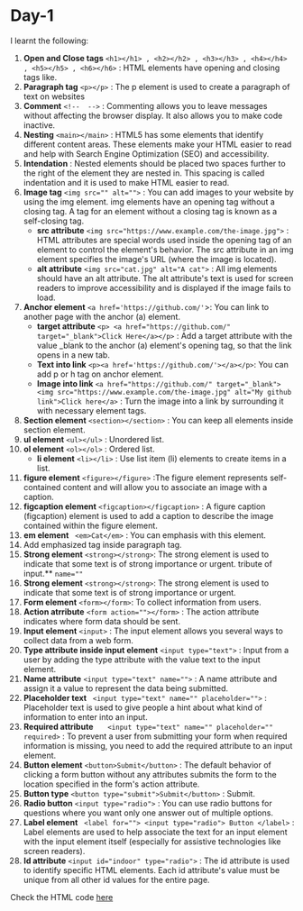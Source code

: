 # Day-1


I learnt the following:

1. **Open and Close tags** `<h1></h1> , <h2></h2> , <h3></h3> , <h4></h4> , <h5></h5> , <h6></h6>` : HTML elements have opening and closing tags like.  
2. **Paragraph tag** `<p></p>` : The p element is used      to create a paragraph of text on websites
3. **Comment** `<!--  -->` : Commenting allows you to leave messages without affecting the browser display. It also allows you to make code inactive.
4. **Nesting** `<main></main>` : HTML5 has some elements that identify different content areas. These elements make your HTML easier to read and help with Search Engine Optimization (SEO) and accessibility.
5. **Intendation** : Nested elements should be placed two spaces further to the right of the element they are nested in. This spacing is called indentation and it is used to make HTML easier to read.
6. **Image tag** `<img src="" alt="">` : You can add images to your website by using the img element. img elements have an opening tag without a closing tag. A tag for an element without a closing tag is known as a self-closing tag.
    * **src attribute** `<img src="https://www.example.com/the-image.jpg">` : HTML attributes are special words used inside the opening tag of an element to control the element's behavior. The src attribute in an img element specifies the image's URL (where the image is located).
    * **alt attribute** `<img src="cat.jpg" alt="A cat">` : All img elements should have an alt attribute. The alt attribute's text is used for screen readers to improve accessibility and is displayed if the image fails to load.
7. **Anchor element** `<a href='https://github.com/'`></a>: You can link to another page with the anchor (a) element.
   * **target attribute** `<p> <a href="https://github.com/" target="_blank">Click Here</a></p>` : Add a target attribute with the value _blank to the anchor (a) element's opening tag, so that the link opens in a new tab.
   * **Text into link** `<p><a href='https://github.com/'></a></p>`: You can add p or h tag on anchor element.
   * **Image into link** `<a href="https://github.com/" target="_blank"> <img src="https://www.example.com/the-image.jpg" alt="My github link">Click here</a>` : Turn the image into a link by surrounding it with necessary element tags.
8. **Section element** `<section></section>` : You can keep all elements inside section element.
9. **ul element** `<ul></ul>` : Unordered list.
10. **ol element** `<ol></ol>` : Ordered list.
    * **li element** `<li></li>` : Use list item (li) elements to create items in a list.
11. **figure element** `<figure></figure>` :The figure element represents self-contained content and will allow you to associate an image with a caption. 
12. **figcaption element** `<figcaption></figcaption>` : A figure caption (figcaption) element is used to add a caption to describe the image contained within the figure element.
13. **em element** ` <em>Cat</em>` : You can emphasis with this element.
14. Add emphasized tag inside paragraph tag.
15. **Strong element** `<strong></strong>`: The strong element is used to indicate that some text is of strong importance or urgent.
tribute of input.** `name=""`
15. **Strong element** `<strong></strong>`: The strong element is used to indicate that some text is of strong importance or urgent.
16. **Form element** `<form></form>`: To collect information from users.
17. **Action atrribute** `<form action=""></form>` : The action attribute indicates where form data should be sent. 
18. **Input element** `<input>` : The input element allows you several ways to collect data from a web form. 
19. **Type attribute inside input element** `<input type="text">` : Input from a user by adding the type attribute with the value text to the input element.
20. **Name attribute** `<input type="text" name="">` : A name attribute and assign it a value to represent the data being submitted.
21. **Placeholder text** ` <input type="text" name="" placeholder="">` : Placeholder text is used to give people a hint about what kind of information to enter into an input.
22. **Required attribute** `   <input type="text" name="" placeholder="" required>` : To prevent a user from submitting your form when required information is missing, you need to add the required attribute to an input element.
23. **Button element** `<button>Submit</button>` : The default behavior of clicking a form button without any attributes submits the form to the location specified in the form's action attribute. 
24. **Button type** `<button type="submit">Submit</button>` : Submit.
25. **Radio button** `<input type="radio">` : You can use radio buttons for questions where you want only one answer out of multiple options.
26. **Label element** ` <label for="">
        <input type="radio"> Button
    </label>` : Label elements are used to help associate the text for an input element with the input element itself (especially for assistive technologies like screen readers).
27. **Id attribute** `<input id="indoor" type="radio">` : The id attribute is used to identify specific HTML elements. Each id attribute's value must be unique from all other id values for the entire page. 

Check the HTML code [here](./index.html)  
